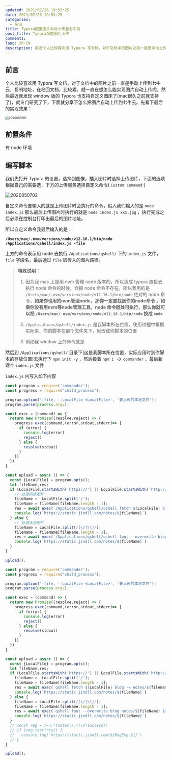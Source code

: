 ```yaml
---
updated: 2021/07/26 19:53:25
date: 2021/07/26 19:53:25
categories: 
  - 杂记
title: Typora配置图片自动上传至七牛云
post_title: Typora配置图片上传
comments: 
lang: zh-CN
description: 前言个人比较喜欢用 Typora 写文档，对于文档中的图片之前一直是手动上传到七牛云，复制地址，在粘回文档，比较累。就一直在想怎么能实现图片自动上传呢，然后最近就发现 window 版的 Typora 也支持自定义图床了(mac很久之前就支持了)，就专门研究了下，下面就分享下怎么把图片自动上传到七牛云。先看下最后的实现效果：
---
```


## 前言

个人比较喜欢用 Typora 写文档，对于文档中的图片之前一直是手动上传到七牛云，复制地址，在粘回文档，比较累。就一直在想怎么能实现图片自动上传呢，然后最近就发现 window 版的 Typora 也支持自定义图床了(mac很久之前就支持了)，就专门研究了下，下面就分享下怎么把图片自动上传到七牛云。先看下最后的实现效果：

<img src="https://static.jindll.com/notes/2020050701.gif" alt="2020050701" style="zoom:67%;" />

## 前置条件

有 node 环境

## 编写脚本

我们先打开 Typora 的设置，选择到图像，插入图片时选择上传图片，下面的选项根据自己的需要选，下方的上传服务选择自定义命令( `Custom Command` )

![2020050702](https://static.jindll.com/notes/2020050702.png)

自定义命令要输入的就是上传图片时会执行的命令，假入我们输入的是 `node index.js` 那么最后上传图片时执行的就是 `node index.js xxx.jpg` ，执行完成之后必须在控制台打印出最后的图片地址。

所以自定义命令我最后输入的是： 

**`/Users/mac/.nvm/versions/node/v12.16.1/bin/node /Applications/qshell/index.js -file`**

上方的命令表示用 node 去执行 `/Applications/qshell/` 下的 `index.js` 文件，`-file` 字段名，最后通过 `file` 取传入的图片路径。

>**特殊说明：**
>
>1. 因为我 mac 上是用 nvm 管理 node 版本的，所以造成 typora 直接去执行 node 命令的时候，会报 node 命令不存在，所以我用的是 `/Users/mac/.nvm/versions/node/v12.16.1/bin/node` 绝对的 node 命令，**如果你也用的nvm管理node，那你一定要找到你的node命令** 。**如果你没有用nvm等node管理工具，node 命令随处可执行，那么你就可以把 `/Users/mac/.nvm/versions/node/v12.16.1/bin/node` 换成 `node`** 
>
>2. `/Applications/qshell/index.js` 是我脚本所在位置，使用过程中根据实际来，你的脚本在那个文件夹下，就改成你脚本的位置
>
>3. 例如我 window 上的命令就是 

然后到 `/Applications/qshell/` 目录下(这是我脚本所在位置，实际应用时到你脚本的存放位置)去执行下 `npm init -y` ，然后接着 `npm i -D commander` ，最后新建个 `index.js` 文件

`index.js` 内写入如下内容

```js
const program = require('commander');
const progress = require('child_process');

program.option('-file, --LocalFile <LocalFile>', '要上传的本地文件');
program.parse(process.argv);

const exec = (command) => {
  return new Promise((resolve,reject) => {
    progress.exec(command,(error,stdout,stderr)=> {
      if (error) {
        console.log(error)
        reject()
      } else {
        resolve(stdout)
      }
    })
  })
}

const upload = async () => {
  const {LocalFile} = program.opts();
  let fileName,res;
  if (LocalFile.startsWith('https://') || LocalFile.startsWith('http://')) {
    // 处理网络图片
    fileName =  LocalFile.split('/');
    fileName = fileName[fileName.length - 1];
    res = await exec(`/Applications/qshell/qshell fetch ${LocalFile} blog -k notes/${fileName}`);
    console.log(`https://static.jindll.com/notes/${fileName}`)
  } else {
    // 处理本地图片
    fileName = LocalFile.split(/[\/|\\]/);
    fileName = fileName[fileName.length - 1];
    res = await exec(`/Applications/qshell/qshell fput --overwrite blog notes/${fileName} ${LocalFile}`);
    console.log(`https://static.jindll.com/notes/${fileName}`)
  }
}

upload();
```















```js
const program = require('commander');
const progress = require('child_process');

program.option('-file, --LocalFile <LocalFile>', '要上传的本地文件');
program.parse(process.argv);

const exec = (command) => {
  return new Promise((resolve,reject) => {
    progress.exec(command,(error,stdout,stderr)=> {
      if (error) {
        console.log(error)
        reject()
      } else {
        resolve(stdout)
      }
    })
  })
}

const upload = async () => {
  const {LocalFile} = program.opts();
  let fileName,res;
  if (LocalFile.startsWith('https://') || LocalFile.startsWith('http://')) {
    fileName =  LocalFile.split('/');
    fileName = fileName[fileName.length - 1];
    res = await exec(`qshell fetch ${LocalFile} blog -k notes/${fileName}`);
    console.log(`https://static.jindll.com/notes/${fileName}`)
  } else {
    fileName = LocalFile.split(/[\/|\\]/);
    fileName = fileName[fileName.length - 1];
    res = await exec(`qshell fput --overwrite blog notes/${fileName} ${LocalFile}`);
    console.log(`https://static.jindll.com/notes/${fileName}`)
  }
  // const reg = /=>.*(notes\/.*)\s*success!/
  // if (reg.test(res)) {
  //   console.log(`https://static.jindll.com/${RegExp.$1}`)
  // }
}

upload();
```

